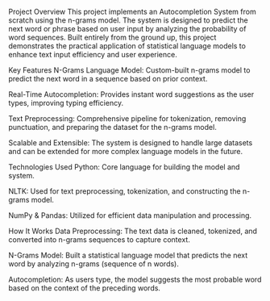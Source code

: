 Project Overview
This project implements an Autocompletion System from scratch using the n-grams model. 
The system is designed to predict the next word or phrase based on user input by analyzing the probability of word sequences.
Built entirely from the ground up, this project demonstrates the practical application of statistical language models to enhance text input efficiency and user experience.


Key Features
N-Grams Language Model: Custom-built n-grams model to predict the next word in a sequence based on prior context.

Real-Time Autocompletion: Provides instant word suggestions as the user types, improving typing efficiency.

Text Preprocessing: Comprehensive pipeline for tokenization, removing punctuation, and preparing the dataset for the n-grams model.

Scalable and Extensible: The system is designed to handle large datasets and can be extended for more complex language models in the future.


Technologies Used
Python: Core language for building the model and system.

NLTK: Used for text preprocessing, tokenization, and constructing the n-grams model.

NumPy & Pandas: Utilized for efficient data manipulation and processing.


How It Works
Data Preprocessing: The text data is cleaned, tokenized, and converted into n-grams sequences to capture context.

N-Grams Model: Built a statistical language model that predicts the next word by analyzing n-grams (sequence of n words).

Autocompletion: As users type, the model suggests the most probable word based on the context of the preceding words.
